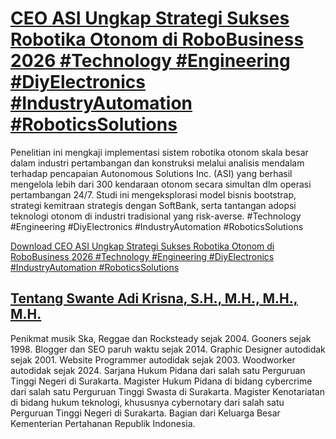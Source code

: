 # [CEO ASI Ungkap Strategi Sukses Robotika Otonom di RoboBusiness 2026 #Technology #Engineering #DiyElectronics #IndustryAutomation #RoboticsSolutions](https://swanteadikrisna.com/robot/website/5/ceo-asi-strategi-robotika-otonom-robobusiness-2026/)

Penelitian ini mengkaji implementasi sistem robotika otonom skala besar dalam industri pertambangan dan konstruksi melalui analisis mendalam terhadap pencapaian Autonomous Solutions Inc. (ASI) yang berhasil mengelola lebih dari 300 kendaraan otonom secara simultan dlm operasi pertambangan 24/7. Studi ini mengeksplorasi model bisnis bootstrap, strategi kemitraan strategis dengan SoftBank, serta tantangan adopsi teknologi otonom di industri tradisional yang risk-averse. #Technology #Engineering #DiyElectronics #IndustryAutomation #RoboticsSolutions 

[Download CEO ASI Ungkap Strategi Sukses Robotika Otonom di RoboBusiness 2026 #Technology #Engineering #DiyElectronics #IndustryAutomation #RoboticsSolutions](https://swanteadikrisna.com/robot/website/5/ceo-asi-strategi-robotika-otonom-robobusiness-2026/)


## [Tentang Swante Adi Krisna, S.H., M.H., M.H., M.H.](https://swanteadikrisna.com/)

Penikmat musik Ska, Reggae dan Rocksteady sejak 2004. Gooners sejak 1998. Blogger dan SEO paruh waktu sejak 2014. Graphic Designer autodidak sejak 2001. Website Programmer autodidak sejak 2003. Woodworker autodidak sejak 2024. Sarjana Hukum Pidana dari salah satu Perguruan Tinggi Negeri di Surakarta. Magister Hukum Pidana di bidang cybercrime dari salah satu Perguruan Tinggi Swasta di Surakarta. Magister Kenotariatan di bidang hukum teknologi, khususnya cybernotary dari salah satu Perguruan Tinggi Negeri di Surakarta. Bagian dari Keluarga Besar Kementerian Pertahanan Republik Indonesia.